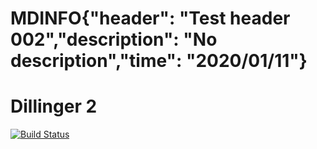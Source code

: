 # MDINFO{"header": "Test header 002","description": "No description","time": "2020/01/11"}
# Dillinger 2

[![Build Status](https://travis-ci.org/joemccann/dillinger.svg?branch=master)](https://travis-ci.org/joemccann/dillinger)